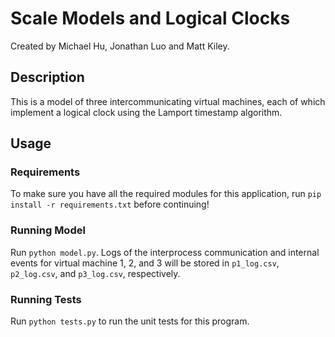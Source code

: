 # Scale Models and Logical Clocks ###

Created by Michael Hu, Jonathan Luo and Matt Kiley.

## Description
This is a model of three intercommunicating virtual machines, each of which implement a logical clock using the Lamport timestamp algorithm.

## Usage

### Requirements
To make sure you have all the required modules for this application, run `pip install -r requirements.txt` before continuing!

### Running Model
Run `python model.py`. Logs of the interprocess communication and internal events for virtual machine 1, 2, and 3 will be stored in `p1_log.csv`, `p2_log.csv`, and `p3_log.csv`, respectively.

### Running Tests
Run `python tests.py` to run the unit tests for this program.
